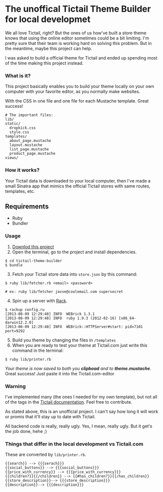 # The unoffical Tictail Theme Builder for local developmet

We all love Tictail, right? But the ones of us how've built a store theme
knows that using the online editor sometimes could be a bit limiting. I'm
pretty sure that their team is working hard on solving this problem. But in
the meantime, maybe this project can help.

I was asked to build a official theme for Tictail and ended up spending most
of the time making this project instead.

### What is it?
This project basically enables you to build your theme locally on your own 
computer with your favorite editor, as you normally make websites.

With the CSS in one file and one file for each Mustache template. Great success!

```
# The important files:
lib/
static/
  dropkick.css
  style.css
templates/
  about_page.mustache
  layout.mustache
  list_page.mustache
  product_page.mustache
views/
```


### How it works?
Your Tictail data is downloaded to your local computer, then I've made a 
small Sinatra app that mimics the official Tictail stores with same routes,
templates, etc.

## Requirements 
* Ruby
* Bundler

### Usage

1. [Downlod this project](http://lol)
2. Open the terminal, go to the project and install dependencies.
  ```
  $ cd tictail-theme-builder
  $ bundle
  ```

3. Fetch your Tictail store data into `store.json` by this command:
  ```
  $ ruby lib/fetcher.rb <email> <password>
  
  # ex: ruby lib/fetcher javve@coolemail.com supersecret
  ```

4. Spin up a server with [Rack](http://rack.rubyforge.org/doc/).
  ```
  $ rackup config.ru
  [2013-08-09 12:29:48] INFO  WEBrick 1.3.1
  [2013-08-09 12:29:48] INFO  ruby 1.9.3 (2012-02-16) [x86_64-darwin12.2.0]
  [2013-08-09 12:29:48] INFO  WEBrick::HTTPServer#start: pid=7101 port=9292
  ```
5. Build you theme by changing the files in `/templates`
6. When you are ready to test your theme at Tictail.com just write this command in the terminal:
  
  ```
  $ ruby lib/printer.rb
  ```
  *Your theme is now saved to both you __clipboad__ and to __theme.mustache__*.  
  Great success! Just paste it into the Tictail.com-editor


### Warning
I've implemented many (the ones I needed for my own template), but not all of the tags in the [Tictail documentation](https://tictail.com/docs/templates).
Feel free to contribute.

As stated above, this is an unofficial project. I can't say how long it will work or promis that it'll stay
up to date with Tictail.

All backend code is really, really ugly. Yes, I mean, really ugly. But it get's the job done, hehe ;)

### Things that differ in the local development vs Tictail.com
These are converted by `lib/printer.rb`.
```
{{search}} --> {{{serach}}}
{{social_buttons}} --> {{{social_buttons}}}
{{price_with_currency}} --> {{{price_with_currency}}}
{{children?}}{{/children}} --> {{#has_children?}}{{/has_children}}
{{store_description}}--> {{{store_description}}}
{{description}}--> {{{description}}}
```
